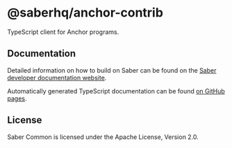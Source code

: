 # @saberhq/anchor-contrib

TypeScript client for Anchor programs.

## Documentation

Detailed information on how to build on Saber can be found on the [Saber developer documentation website](https://docs.saber.so/docs/developing/overview).

Automatically generated TypeScript documentation can be found [on GitHub pages](https://saber-hq.github.io/saber-common/).

## License

Saber Common is licensed under the Apache License, Version 2.0.
